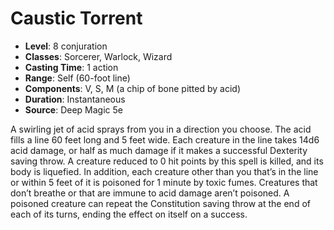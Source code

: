 # Caustic Torrent

- **Level**: 8 conjuration
- **Classes**: Sorcerer, Warlock, Wizard
- **Casting Time**: 1 action
- **Range**: Self (60-foot line)
- **Components**: V, S, M (a chip of bone pitted by acid)
- **Duration**: Instantaneous
- **Source**: Deep Magic 5e

A swirling jet of acid sprays from you in a direction you choose. The acid fills a line 60 feet long and 5 feet wide. Each creature in the line takes 14d6 acid damage, or half as much damage if it makes a successful Dexterity saving throw. A creature reduced to 0 hit points by this spell is killed, and its body is liquefied. In addition, each creature other than you that’s in the line or within 5 feet of it is poisoned for 1 minute by toxic fumes. Creatures that don’t breathe or that are immune to acid damage aren’t poisoned. A poisoned creature can repeat the Constitution saving throw at the end of each of its turns, ending the effect on itself on a success.

